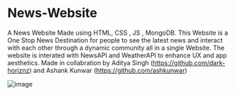 # News-Website
A News Website Made using HTML, CSS ,  JS , MongoDB. This Website is a One Stop News Destination for people to see the latest news and interact with each other through a dynamic community all in a single Website.
The website is interated with NewsAPI and WeatherAPI to enhance UX and app aesthetics.
Made in collabration by Aditya Singh (https://github.com/dark-horiznz) and Ashank Kunwar (https://github.com/ashkunwar)


![image](https://github.com/ashkunwar/News-Website/assets/140194740/99190c8b-bdc2-4b04-b87a-d44826c1ff73)
